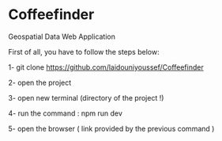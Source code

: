 # Coffeefinder
Geospatial Data Web Application

First of all, you have to follow the steps below: 

 
1- git clone https://github.com/laidouniyoussef/Coffeefinder

2- open the project

3- open new terminal (directory of the project !)

4- run the command : npm run dev

5- open the browser ( link provided by the previous command ) 
